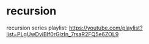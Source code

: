 # recursion

recursion series playlist: https://youtube.com/playlist?list=PLgUwDviBIf0rGlzIn_7rsaR2FQ5e6ZOL9
